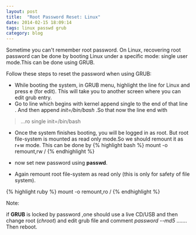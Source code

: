```yaml
---
layout: post
title:  "Root Password Reset: Linux"
date: 2014-02-15 18:09:14
tags: linux passwd grub 
category: blog
---
```


Sometime you can't remember root password. On Linux, recovering root password can be done by booting Linux under a specific mode: single user mode.This can be done using GRUB.

Follow these steps to reset the password when using GRUB:

* While booting the system, in GRUB menu, highlight the line for Linux and press e (for edit).
This will take you to another screen where you can edit grub entry.
* Go to line which begins with kernel  append  single to the end of that line . And then append _init=/bin/bash_ .So that now the line end with 
> ...ro single init=/bin/bash

* Once the system finishes booting, you will be logged in as root. But root file-system is mounted as read only mode.So we should remount it as r+w mode. This can be done by
{% highlight bash %}
mount -o remount,rw /
{% endhighlight %}

* now set new password using __passwd__.
* Again remount root file-system as read only (this is only for safety of file system).

{% highlight ruby %}
mount -o remount,ro /
{% endhighlight %}


Note:

if __GRUB__ is locked by password ,one should use a live CD/USB and then change root (_chroot_) and edit grub file and comment  _password --md5_  ....... Then reboot.